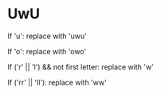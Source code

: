# UwU

If 'u': replace with 'uwu'

If 'o': replace with 'owo'

If ('r' || 'l') && not first letter: replace with 'w'

If ('rr' || 'll'): replace with 'ww'

